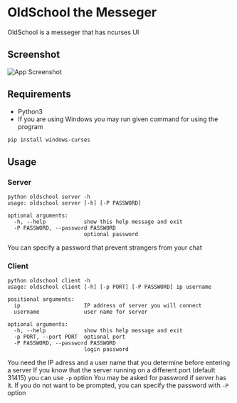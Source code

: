# OldSchool the Messeger
OldSchool is a messeger that has ncurses UI

## Screenshot
![App Screenshot](https://raw.githubusercontent.com/Sebatkar/MertcanBilek/master/images/oldschool.png)

## Requirements
* Python3
* If you are using Windows you may run given command for using the program
```bash
pip install windows-curses
```

## Usage
### Server
```
python oldschool server -h
usage: oldschool server [-h] [-P PASSWORD]

optional arguments:
  -h, --help            show this help message and exit
  -P PASSWORD, --password PASSWORD
                        optional password
```
You can specify a password that prevent strangers from your chat
### Client
```
python oldschool client -h
usage: oldschool client [-h] [-p PORT] [-P PASSWORD] ip username

positional arguments:
  ip                    IP address of server you will connect
  username              user name for server

optional arguments:
  -h, --help            show this help message and exit
  -p PORT, --port PORT  optional port
  -P PASSWORD, --password PASSWORD
                        login password
```
You need the IP adress and a user name that you determine before entering a server
If you know that the server running on a different port (default 31415) you can use `-p` option
You may be asked for password if server has it. If you do not want to be prompted, you can specify the password with `-P` option


